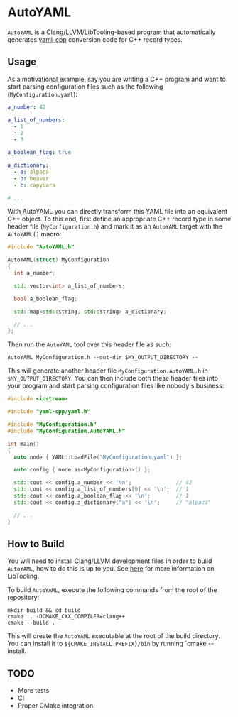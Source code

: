 # AutoYAML

`AutoYAML` is a Clang/LLVM/LibTooling-based program that automatically
generates [yaml-cpp](https://github.com/jbeder/yaml-cpp) conversion code for
C++ record types.

## Usage

As a motivational example, say you are writing a C++ program and want to start
parsing configuration files such as the following (`MyConfiguration.yaml`):

```yaml
a_number: 42

a_list_of_numbers:
  - 1
  - 2
  - 3

a_boolean_flag: true

a_dictionary:
  - a: alpaca
  - b: beaver
  - c: capybara

# ...
```

With AutoYAML you can directly transform this YAML file into an equivalent C++
object. To this end, first define an appropriate C++ record type in some header
file (`MyConfiguration.h`) and mark it as an `AutoYAML` target with the
`AutoYAML()` macro:

```c++
#include "AutoYAML.h"

AutoYAML(struct) MyConfiguration
{
  int a_number;

  std::vector<int> a_list_of_numbers;

  bool a_boolean_flag;

  std::map<std::string, std::string> a_dictionary;

  // ...
};
```

Then run the `AutoYAML` tool over this header file as such:

```
AutoYAML MyConfiguration.h --out-dir $MY_OUTPUT_DIRECTORY --
```

This will generate another header file `MyConfiguration.AutoYAML.h` in
`$MY_OUTPUT_DIRECTORY`. You can then include both these header files into your
program and start parsing configuration files like nobody's business:

```c++
#include <iostream>

#include "yaml-cpp/yaml.h"

#include "MyConfiguration.h"
#include "MyConfiguration.AutoYAML.h"

int main()
{
  auto node { YAML::LoadFile("MyConfiguration.yaml") };

  auto config { node.as<MyConfiguration>() };

  std::cout << config.a_number << '\n';              // 42
  std::cout << config.a_list_of_numbers[0] << '\n';  // 1
  std::cout << config.a_boolean_flag << '\n';        // 1
  std::cout << config.a_dictionary["a"] << '\n';     // "alpaca"

  // ...
}
```

## How to Build

You will need to install Clang/LLVM development files in order to build
`AutoYAML`, how to do this is up to you. See
[here](https://clang.llvm.org/docs/LibTooling.html) for more information on
LibTooling.

To build `AutoYAML`, execute the following commands from the root of the
repository:

```
mkdir build && cd build
cmake .. -DCMAKE_CXX_COMPILER=clang++
cmake --build .
```

This will create the `AutoYAML` executable at the root of the build directory.
You can install it to `${CMAKE_INSTALL_PREFIX}/bin` by running `cmake --install.

## TODO

* More tests
* CI
* Proper CMake integration

